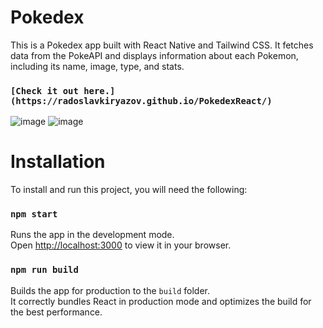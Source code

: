 # Pokedex

This is a Pokedex app built with React Native and Tailwind CSS. It fetches data from the PokeAPI and displays information about each Pokemon, including its name, image, type, and stats.

### `[Check it out here.](https://radoslavkiryazov.github.io/PokedexReact/)`


![image](https://github.com/radoslavKiryazov/PokedexReact/assets/100125411/2870088a-b430-481b-afa6-3785442ec7da)
![image](https://github.com/radoslavKiryazov/PokedexReact/assets/100125411/05c5a4ca-53c0-454f-be83-512de95a19ce)



# Installation

To install and run this project, you will need the following:

### `npm start`

Runs the app in the development mode.\
Open [http://localhost:3000](http://localhost:3000) to view it in your browser.

### `npm run build`

Builds the app for production to the `build` folder.\
It correctly bundles React in production mode and optimizes the build for the best performance.
